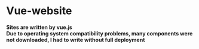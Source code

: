 # Vue-website

<b>Sites are written by vue.js</b><br>
<b>Due to operating system compatibility problems, many components were not downloaded,
  I had to write without full deployment</b>
